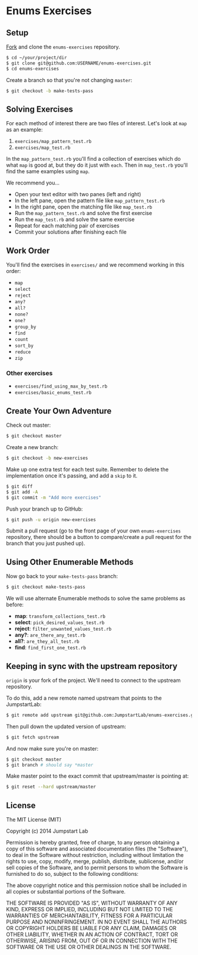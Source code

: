 # Enums Exercises

## Setup

[Fork](https://github.com/JumpstartLab/enums-exercises/fork) and clone the `enums-exercises` repository.

```bash
$ cd ~/your/project/dir
$ git clone git@github.com:USERNAME/enums-exercises.git
$ cd enums-exercises
```

Create a branch so that you're not changing `master`:

```bash
$ git checkout -b make-tests-pass
```

## Solving Exercises

For each method of interest there are two files of interest. Let's look at `map` as an example:

1. `exercises/map_pattern_test.rb`
2. `exercises/map_test.rb`

In the `map_pattern_test.rb` you'll find a collection of exercises which do what `map` is good at,
but they do it just with `each`. Then in `map_test.rb` you'll find the same examples using `map`.

We recommend you...

* Open your text editor with two panes (left and right)
* In the left pane, open the pattern file like `map_pattern_test.rb`
* In the right pane, open the matching file like `map_test.rb`
* Run the `map_pattern_test.rb` and solve the first exercise
* Run the `map_test.rb` and solve the same exercise
* Repeat for each matching pair of exercises
* Commit your solutions after finishing each file

## Work Order

You'll find the exercises in `exercises/` and we recommend working in this order:

* `map`
* `select`
* `reject`
* `any?`
* `all?`
* `none?`
* `one?`
* `group_by`
* `find`
* `count`
* `sort_by`
* `reduce`
* `zip`

### Other exercises

* `exercises/find_using_max_by_test.rb`
* `exercises/basic_enums_test.rb`

## Create Your Own Adventure

Check out master:

```bash
$ git checkout master
```

Create a new branch:

```bash
$ git checkout -b new-exercises
```

Make up one extra test for each test suite. Remember to delete the implementation once it's passing, and add a `skip` to it.

```bash
$ git diff
$ git add -A
$ git commit -m "Add more exercises"
```

Push your branch up to GitHub:

```bash
$ git push -u origin new-exercises
```

Submit a pull request (go to the front page of your own `enums-exercises` repository, there should be a button to compare/create a pull request for the branch that you just pushed up).

## Using Other Enumerable Methods

Now go back to your `make-tests-pass` branch:

```bash
$ git checkout make-tests-pass
```

We will use alternate Enumerable methods to solve the same problems as before:

* **map**: `transform_collections_test.rb`
* **select**: `pick_desired_values_test.rb`
* **reject**: `filter_unwanted_values_test.rb`
* **any?**: `are_there_any_test.rb`
* **all?**: `are_they_all_test.rb`
* **find**: `find_first_one_test.rb`

## Keeping in sync with the upstream repository

`origin` is your fork of the project. We'll need to connect to the upstream repository.

To do this, add a new remote named upstream that points to the JumpstartLab:

```bash
$ git remote add upstream git@github.com:JumpstartLab/enums-exercises.git
```

Then pull down the updated version of upstream:

```bash
$ git fetch upstream
```

And now make sure you're on master:

```bash
$ git checkout master
$ git branch # should say *master
```

Make master point to the exact commit that upstream/master is pointing at:

```bash
$ git reset --hard upstream/master
```

## License

The MIT License (MIT)

Copyright (c) 2014 Jumpstart Lab

Permission is hereby granted, free of charge, to any person obtaining a copy
of this software and associated documentation files (the "Software"), to deal
in the Software without restriction, including without limitation the rights
to use, copy, modify, merge, publish, distribute, sublicense, and/or sell
copies of the Software, and to permit persons to whom the Software is
furnished to do so, subject to the following conditions:

The above copyright notice and this permission notice shall be included in
all copies or substantial portions of the Software.

THE SOFTWARE IS PROVIDED "AS IS", WITHOUT WARRANTY OF ANY KIND, EXPRESS OR
IMPLIED, INCLUDING BUT NOT LIMITED TO THE WARRANTIES OF MERCHANTABILITY,
FITNESS FOR A PARTICULAR PURPOSE AND NONINFRINGEMENT. IN NO EVENT SHALL THE
AUTHORS OR COPYRIGHT HOLDERS BE LIABLE FOR ANY CLAIM, DAMAGES OR OTHER
LIABILITY, WHETHER IN AN ACTION OF CONTRACT, TORT OR OTHERWISE, ARISING FROM,
OUT OF OR IN CONNECTION WITH THE SOFTWARE OR THE USE OR OTHER DEALINGS IN
THE SOFTWARE.
